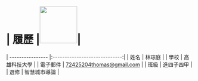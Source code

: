 # |      履歷        |<img src="https://avatars.githubusercontent.com/u/63501874?s=400&u=604582e782057ee752dda0b961fa6317b2341672&v=4" width=100 height=100/>|
| ---------------- |:-----------------------------:|
| 姓名             | 林琮庭                  |
| 學校             | 高雄科技大學                  |
| 電子郵件         | 72425204thomas@gmail.com          |
| 班級             | 進四子四甲                  |
| 選修             | 智慧城市導論                  |
